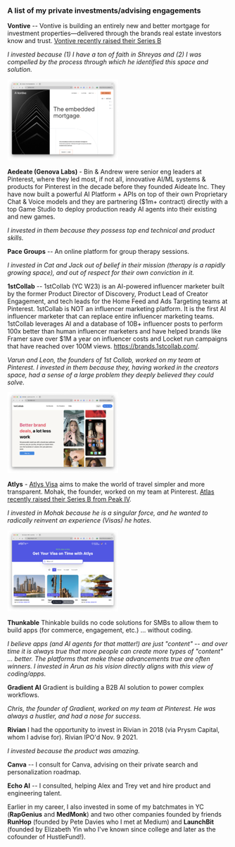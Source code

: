 ### A list of my private investments/advising engagements

**Vontive** -- Vontive is building an entirely new and better mortgage for investment properties—delivered through the brands real estate investors know and trust. [Vontive recently raised their Series B](https://techcrunch.com/2022/04/07/vontive-wants-to-be-the-palantir-of-real-estate-investing/)

_I invested because (1) I have a ton of faith in Shreyas and (2) I was compelled by the process through which he identified this space and solution._

<img src="vontive.png" alt="Vontive homepage" style="width:50%; height:auto;">

**Aedeate (Genova Labs)** - Bin & Andrew were senior eng leaders at Pinterest, where they led most, if not all, innovative AI/ML systems & products for Pinterest in the decade before they founded Aideate Inc. They have now built a powerful AI Platform + APIs on top of their own Proprietary Chat & Voice models and they are partnering ($1m+ contract) directly with a top Game Studio to deploy production ready AI agents into their existing and new games.

_I invested in them because they possess top end technical and product skills._

**Pace Groups** -- An online platform for group therapy sessions.

_I invested in Cat and Jack out of belief in their mission (therapy is a rapidly growing space), and out of respect for their own conviction in it._

**1stCollab** -- 1stCollab (YC W23) is an AI-powered influencer marketer built by the former Product Director of Discovery, Product Lead of Creator Engagement, and tech leads for the Home Feed and Ads Targeting teams at Pinterest. 1stCollab is NOT an influencer marketing platform. It is the first AI influencer marketer that can replace entire influencer marketing teams. 1stCollab leverages AI and a database of 10B+ influencer posts to perform 100x better than human influencer marketers and have helped brands like Framer save over $1M a year on influencer costs and Locket run campaigns that have reached over 100M views. https://brands.1stcollab.com/.

_Varun and Leon, the founders of 1st Collab, worked on my team at Pinterest. I invested in them because they, having worked in the creators space, had a sense of a large problem they deeply believed they could solve._

<img src="1stcollab.png" alt="1stCollab homepage" style="width:50%; height:auto;">

**Atlys** - [Atlys Visa](https://techcrunch.com/2021/10/28/atlys-raises-4-25m-to-make-visa-applications-faster-and-easier/) aims to make the world of travel simpler and more transparent. Mohak, the founder, worked on my team at Pinterest. [Atlas recently raised their Series B from Peak IV](https://www.business-standard.com/companies/start-ups/visa-processing-platform-atlys-raises-20-million-in-series-b-funding-124092301264_1.html).

_I invested in Mohak because he is a singular force, and he wanted to radically reinvent an experience (Visas) he hates._

<img src="atlys.png" alt="Atlys homepage" style="width:50%; height:auto;">

**Thunkable** Thinkable builds no code solutions for SMBs to allow them to build apps (for commerce, engagement, etc.) ... without coding.

_I believe apps (and AI agents for that matter!) are just "content" -- and over time it is always true that more people can create more types of "content" ... better. The platforms that make these advancements true are often winners. I invested in Arun as his vision directly aligns with this view of coding/apps._

**Gradient AI** Gradient is building a B2B AI solution to power complex workflows.

_Chris, the founder of Gradient, worked on my team at Pinterest. He was always a hustler, and had a nose for success._

**Rivian** I had the opportunity to invest in Rivian in 2018 (via Prysm Capital, whom I advise for). Rivian IPO'd Nov. 9 2021.

_I invested because the product was amazing._

**Canva** -- I consult for Canva, advising on their private search and personalization roadmap.

**Echo AI** -- I consulted, helping Alex and Trey vet and hire product and engineering talent.

Earlier in my career, I also invested in some of my batchmates in YC (**RapGenius** and **MedMonk**) and two other companies founded by friends **RunHop** (founded by Pete Davies who I met at Medium) and **LaunchBit** (founded by Elizabeth Yin who I've known since college and later as the cofounder of HustleFund!).

